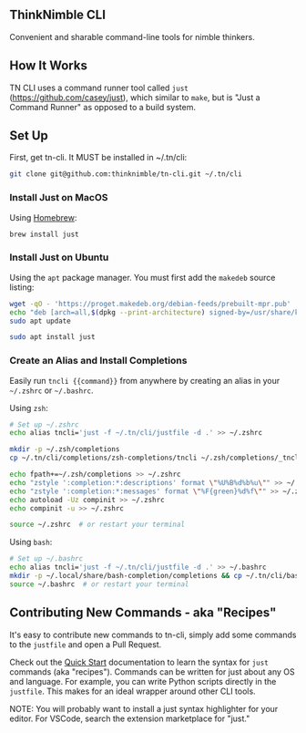 ## ThinkNimble CLI

Convenient and sharable command-line tools for nimble thinkers.

## How It Works

TN CLI uses a command runner tool called `just` (https://github.com/casey/just), which similar to `make`, but is "Just a Command Runner" as opposed to a build system.

## Set Up

First, get tn-cli. It MUST be installed in ~/.tn/cli:

```sh
git clone git@github.com:thinknimble/tn-cli.git ~/.tn/cli
```

### Install Just on MacOS

Using [Homebrew](https://brew.sh/):

```sh
brew install just
```

### Install Just on Ubuntu

Using the `apt` package manager. You must first add the `makedeb` source listing:

```sh
wget -qO - 'https://proget.makedeb.org/debian-feeds/prebuilt-mpr.pub' | gpg --dearmor | sudo tee /usr/share/keyrings/prebuilt-mpr-archive-keyring.gpg 1> /dev/null
echo "deb [arch=all,$(dpkg --print-architecture) signed-by=/usr/share/keyrings/prebuilt-mpr-archive-keyring.gpg] https://proget.makedeb.org prebuilt-mpr $(lsb_release -cs)" | sudo tee /etc/apt/sources.list.d/prebuilt-mpr.list
sudo apt update

sudo apt install just
```

### Create an Alias and Install Completions

Easily run `tncli {{command}}` from anywhere by creating an alias in your `~/.zshrc` or `~/.bashrc`.

Using `zsh`:

```bash
# Set up ~/.zshrc
echo alias tncli='just -f ~/.tn/cli/justfile -d .' >> ~/.zshrc

mkdir -p ~/.zsh/completions
cp ~/.tn/cli/completions/zsh-completions/tncli ~/.zsh/completions/_tncli

echo fpath+=~/.zsh/completions >> ~/.zshrc
echo "zstyle ':completion:*:descriptions' format \"%U%B%d%b%u\"" >> ~/.zshrc
echo "zstyle ':completion:*:messages' format \"%F{green}%d%f\"" >> ~/.zshrc
echo autoload -Uz compinit >> ~/.zshrc
echo compinit -u >> ~/.zshrc

source ~/.zshrc  # or restart your terminal
```

Using `bash`:

```bash
# Set up ~/.bashrc
echo alias tncli='just -f ~/.tn/cli/justfile -d .' >> ~/.bashrc
mkdir -p ~/.local/share/bash-completion/completions && cp ~/.tn/cli/bash-completions/tncli ~/.local/share/bash-completion/completions/tncli
source ~/.bashrc  # or restart your terminal
```

## Contributing New Commands - aka "Recipes"

It's easy to contribute new commands to tn-cli, simply add some commands to the `justfile` and open a Pull Request.

Check out the [Quick Start](https://github.com/casey/just?tab=readme-ov-file#quick-start) documentation to learn the syntax for `just` commands (aka "recipes"). Commands can be written for just about any OS and language. For example, you can write Python scripts directly in the `justfile`. This makes for an ideal wrapper around other CLI tools.

NOTE: You will probably want to install a just syntax highlighter for your editor. For VSCode, search the extension marketplace for "just."
